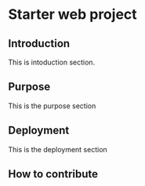 # Starter web project

## Introduction
This is intoduction section.

## Purpose 
This is the purpose section

## Deployment
This is the deployment section

## How to contribute